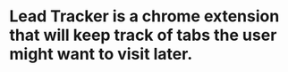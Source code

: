 # Lead Tracker is a chrome extension that will keep track of tabs the user might want to visit later.